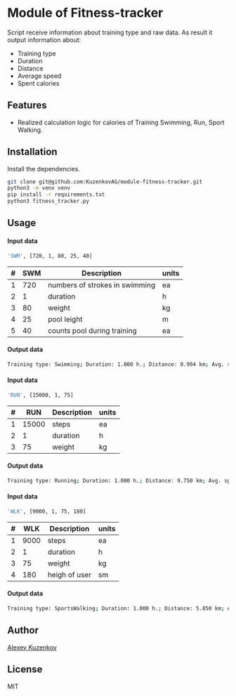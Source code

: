 # Module of Fitness-tracker
Script receive information about training type and raw data.
As result it output information about:

- Training type
- Duration
- Distance
- Average speed
- Spent calories

## Features

- Realized calculation logic for calories of Training Swimming, Run, Sport Walking.


## Installation

Install the dependencies.

```sh
git clone git@github.com:KuzenkovAG/module-fitness-tracker.git
python3 -m venv venv
pip install -r requirements.txt
python3 fitness_tracker.py
```

## Usage
#### Input data
```sh
'SWM', [720, 1, 80, 25, 40]
```
| # | SWM | Description | units |
| - | --- | ----------- | ----- |
| 1 | 720 | numbers of strokes in swimming | ea |
| 2 | 1 | duration | h |
| 3 | 80 | weight | kg |
| 4 | 25 | pool leight | m |
| 5 | 40 | counts pool during training | ea |

#### Output data
```sh
Training type: Swimming; Duration: 1.000 h.; Distance: 0.994 km; Avg. speed: 1.000 km/h; Spent kcal: 336.000.
```

#### Input data
```sh
'RUN', [15000, 1, 75]
```
| # | RUN | Description | units |
| - | --- | ----------- | ----- |
| 1 | 15000 | steps | ea |
| 2 | 1 | duration | h |
| 3 | 75 | weight | kg |

#### Output data
```sh
Training type: Running; Duration: 1.000 h.; Distance: 9.750 km; Avg. speed: 9.750 km/h; Spent kcal: 797.805.
```

#### Input data
```sh
'WLK', [9000, 1, 75, 180]
```
| # | WLK | Description | units |
| - | --- | ----------- | ----- |
| 1 | 9000 | steps | ea |
| 2 | 1 | duration | h |
| 3 | 75 | weight | kg |
| 4 | 180 | heigh of user | sm |

#### Output data
```sh
Training type: SportsWalking; Duration: 1.000 h.; Distance: 5.850 km; Avg. speed: 5.850 km/h; Spent kcal: 349.252.
```

## Author

[Alexey Kuzenkov]


## License

MIT

   [Alexey Kuzenkov]: <https://github.com/KuzenkovAG>